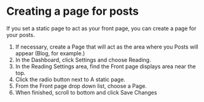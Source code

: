 # Creating a page for posts

If you set a static page to act as your front page, you can create a page for your posts.

1. If necessary, create a Page that will act as the area where you Posts will appear (Blog, for example.)
2. In the Dashboard, click Settings and choose Reading.
3. In the Reading Settings area, find the Front page displays area near the top.
4. Click the radio button next to A static page.
5. From the Front page drop down list, choose a Page.
6. When finished, scroll to bottom and click Save Changes
